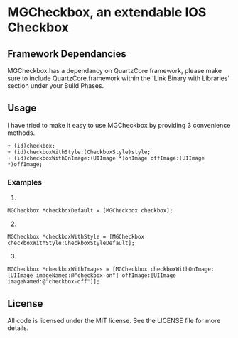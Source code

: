 # MGCheckbox, an extendable IOS Checkbox

## Framework Dependancies
MGCheckbox has a dependancy on QuartzCore framework, please make sure to include QuartzCore.framework within the 'Link Binary with Libraries' section under your Build Phases.

## Usage
I have tried to make it easy to use MGCheckbox by providing 3 convenience methods.

```objc
+ (id)checkbox;
+ (id)checkboxWithStyle:(CheckboxStyle)style;
+ (id)checkboxWithOnImage:(UIImage *)onImage offImage:(UIImage *)offImage;
```
### Examples
1.
```objc
MGCheckbox *checkboxDefault = [MGCheckbox checkbox];
```
2.
```objc
MGCheckbox *checkboxWithStyle = [MGCheckbox checkboxWithStyle:CheckboxStyleDefault];
```
3.
```objc
MGCheckbox *checkboxWithImages = [MGCheckbox checkboxWithOnImage:[UIImage imageNamed:@"checkbox-on"] offImage:[UIImage imageNamed:@"checkbox-off"]];
```

## License

All code is licensed under the MIT license. See the LICENSE file for more details.
